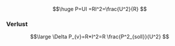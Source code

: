 $$\huge
P=UI =RI^2=\frac{U^2}{R}
$$
### Verlust
$$\large
\Delta P_{v}=R*I^2=R \frac{P^2_{soll}}{U^2}
$$

